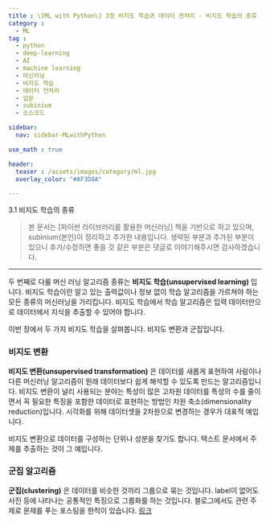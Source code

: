 ```yaml
---
title : \[ML with Python\] 3장 비지도 학습과 데이터 전처리 - 비지도 학습의 종류
category :
  - ML
tag :
  - python
  - deep-learning
  - AI
  - machine learning
  - 머신러닝
  - 비지도 학습
  - 데이터 전처리
  - 입문
  - subinium
  - 소스코드

sidebar:
  nav: sidebar-MLwithPython

use_math : true

header:
  teaser : /assets/images/category/ml.jpg
  overlay_color: "#AF3D8A"

---
```


3.1 비지도 학습의 종류

> 본 문서는 [파이썬 라이브러리를 활용한 머신러닝] 책을 기반으로 하고 있으며, subinium(본인)이 정리하고 추가한 내용입니다. 생략된 부분과 추가된 부분이 있으니 추가/수정하면 좋을 것 같은 부분은 댓글로 이야기해주시면 감사하겠습니다.

---

두 번째로 다룰 머신 러닝 알고리즘 종류는 **비지도 학습(unsupervised learning)** 입니다.
비지도 학습이란 알고 있는 출력값이나 정보 없이 학습 알고리즘을 가르쳐야 하는 모든 종류의 머신러닝을 가리킵니다. 비지도 학습에서 학습 알고리즘은 입력 데이터만으로 데이터에서 지식을 추출할 수 있어야 합니다.

이번 장에서 두 가지 비지도 학습을 살펴봅니다. 비지도 변환과 군집입니다.

### 비지도 변환

**비지도 변환(unsupervised transformation)** 은 데이터를 새롭게 표현하여 사람이나 다른 머신러닝 알고리즘이 원래 데이터보다 쉽게 해석할 수 있도록 만드는 알고리즘입니다. 비지도 변환이 널리 사용되는 분야는 특성이 많은 고차원 데이터를 특성의 수를 줄이면서 꼭 필요한 특징을 포함한 데이터로 표현하는 방법인 차원 축소(dimensionality reduction)입니다. 시각화를 위해 데이터셋을 2차원으로 변경하는 경우가 대표적 예입니다.

비지도 변환으로 데이터를 구성하는 단위나 성분을 찾기도 합니다. 텍스트 문서에서 주제를 추출하는 것이 그 예입니다.

### 군집 알고리즘

**군집(clustering)** 은 데이터를 비슷한 것끼리 그룹으로 묶는 것입니다. label이 없어도 사진 등에 나타나는 공통적인 특징으로 그룹화를 하는 것입니다. 블로그에서도 관련 주제로 문제를 푸는 포스팅을 한적이 있습니다. [링크](/boj15636/)
